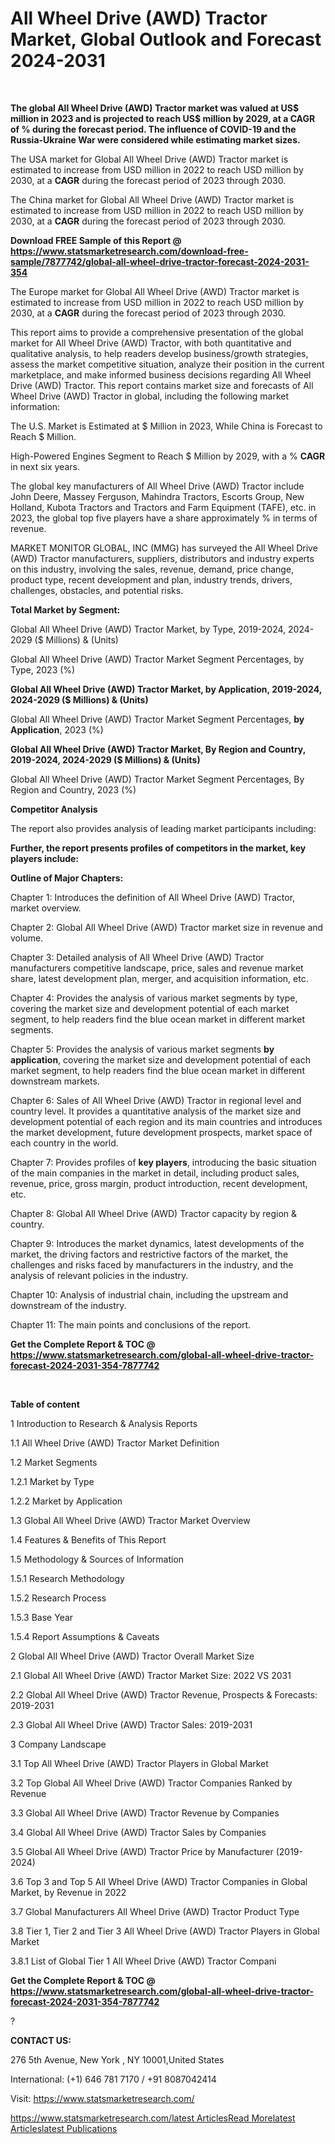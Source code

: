 <h1>All Wheel Drive (AWD) Tractor Market, Global Outlook and Forecast 2024-2031</h1><br/><p><strong>The global All Wheel Drive (AWD) Tractor market was valued at US$ million in 2023 and is projected to reach US$ million by 2029, at a <strong>CAGR</strong> of % during the forecast period. The influence of COVID-19 and the Russia-Ukraine War were considered while estimating market sizes.</strong></p>
 
 
 
 <p>The USA market for Global All Wheel Drive (AWD) Tractor market is estimated to increase from USD million in 2022 to reach USD million by 2030, at a <strong>CAGR</strong> during the forecast period of 2023 through 2030.</p>
 
 
 
 <p>The China market for Global All Wheel Drive (AWD) Tractor market is estimated to increase from USD million in 2022 to reach USD million by 2030, at a <strong>CAGR</strong> during the forecast period of 2023 through 2030.</p>
 
 
 
 <p><strong>Download FREE Sample of this Report @ <a href="https://www.statsmarketresearch.com/download-free-sample/7877742/global-all-wheel-drive-tractor-forecast-2024-2031-354">https://www.statsmarketresearch.com/download-free-sample/7877742/global-all-wheel-drive-tractor-forecast-2024-2031-354</a></strong></p>
 
 
 
 <p>The Europe market for Global All Wheel Drive (AWD) Tractor market is estimated to increase from USD million in 2022 to reach USD million by 2030, at a <strong>CAGR</strong> during the forecast period of 2023 through 2030.</p>
 
 
 
 <p>This report aims to provide a comprehensive presentation of the global market for All Wheel Drive (AWD) Tractor, with both quantitative and qualitative analysis, to help readers develop business/growth strategies, assess the market competitive situation, analyze their position in the current marketplace, and make informed business decisions regarding All Wheel Drive (AWD) Tractor. This report contains market size and forecasts of All Wheel Drive (AWD) Tractor in global, including the following market information:</p>
 
 
 
 <p>The U.S. Market is Estimated at $ Million in 2023, While China is Forecast to Reach $ Million.</p>
 
 
 
 <p>High-Powered Engines Segment to Reach $ Million by 2029, with a % <strong>CAGR</strong> in next six years.</p>
 
 
 
 <p>The global key manufacturers of All Wheel Drive (AWD) Tractor include John Deere, Massey Ferguson, Mahindra Tractors, Escorts Group, New Holland, Kubota Tractors and Tractors and Farm Equipment (TAFE), etc. in 2023, the global top five players have a share approximately % in terms of revenue.</p>
 
 
 
 <p>MARKET MONITOR GLOBAL, INC (MMG) has surveyed the All Wheel Drive (AWD) Tractor manufacturers, suppliers, distributors and industry experts on this industry, involving the sales, revenue, demand, price change, product type, recent development and plan, industry trends, drivers, challenges, obstacles, and potential risks.</p>
 
 
 
 <p><strong>Total Market by Segment:</strong></p>
 
 
 
 <p>Global All Wheel Drive (AWD) Tractor Market, by Type, 2019-2024, 2024-2029 ($ Millions) & (Units)</p>
 
 
 
 <p>Global All Wheel Drive (AWD) Tractor Market Segment Percentages, by Type, 2023 (%)</p>
 
 
 
 <p><strong>Global All Wheel Drive (AWD) Tractor Market, <strong>by Application</strong>, 2019-2024, 2024-2029 ($ Millions) & (Units)</strong></p>
 
 
 
 <p>Global All Wheel Drive (AWD) Tractor Market Segment Percentages, <strong>by Application</strong>, 2023 (%)</p>
 
 
 
 <p><strong>Global All Wheel Drive (AWD) Tractor Market, By Region and Country, 2019-2024, 2024-2029 ($ Millions) & (Units)</strong></p>
 
 
 
 <p>Global All Wheel Drive (AWD) Tractor Market Segment Percentages, By Region and Country, 2023 (%)</p>
 
 
 
 <p><strong>Competitor Analysis</strong></p>
 
 
 
 <p>The report also provides analysis of leading market participants including:</p>
 
 
 
 <p><strong>Further, the report presents profiles of competitors in the market, <strong>key players</strong> include:</strong></p>
 
 
 
 <p><strong>Outline of Major Chapters:</strong></p>
 
 
 
 <p>Chapter 1: Introduces the definition of All Wheel Drive (AWD) Tractor, market overview.</p>
 
 
 
 <p>Chapter 2: Global All Wheel Drive (AWD) Tractor market size in revenue and volume.</p>
 
 
 
 <p>Chapter 3: Detailed analysis of All Wheel Drive (AWD) Tractor manufacturers competitive landscape, price, sales and revenue market share, latest development plan, merger, and acquisition information, etc.</p>
 
 
 
 <p>Chapter 4: Provides the analysis of various market segments by type, covering the market size and development potential of each market segment, to help readers find the blue ocean market in different market segments.</p>
 
 
 
 <p>Chapter 5: Provides the analysis of various market segments <strong>by application</strong>, covering the market size and development potential of each market segment, to help readers find the blue ocean market in different downstream markets.</p>
 
 
 
 <p>Chapter 6: Sales of All Wheel Drive (AWD) Tractor in regional level and country level. It provides a quantitative analysis of the market size and development potential of each region and its main countries and introduces the market development, future development prospects, market space of each country in the world.</p>
 
 
 
 <p>Chapter 7: Provides profiles of <strong>key players</strong>, introducing the basic situation of the main companies in the market in detail, including product sales, revenue, price, gross margin, product introduction, recent development, etc.</p>
 
 
 
 <p>Chapter 8: Global All Wheel Drive (AWD) Tractor capacity by region & country.</p>
 
 
 
 <p>Chapter 9: Introduces the market dynamics, latest developments of the market, the driving factors and restrictive factors of the market, the challenges and risks faced by manufacturers in the industry, and the analysis of relevant policies in the industry.</p>
 
 
 
 <p>Chapter 10: Analysis of industrial chain, including the upstream and downstream of the industry.</p>
 
 
 
 <p>Chapter 11: The main points and conclusions of the report.</p>
 
 
 
 <div><b>Get the Complete Report & TOC @ <a href="https://www.statsmarketresearch.com/global-all-wheel-drive-tractor-forecast-2024-2031-354-7877742">https://www.statsmarketresearch.com/global-all-wheel-drive-tractor-forecast-2024-2031-354-7877742</a></b></div>
 
 
 
 <p><br />
 
 <b>Table of content</b></p>
 
 
 
 <p>1 Introduction to Research & Analysis Reports<br />
 
 1.1 All Wheel Drive (AWD) Tractor Market Definition<br />
 
 1.2 Market Segments<br />
 
 1.2.1 Market by Type<br />
 
 1.2.2 Market by Application<br />
 
 1.3 Global All Wheel Drive (AWD) Tractor Market Overview<br />
 
 1.4 Features & Benefits of This Report<br />
 
 1.5 Methodology & Sources of Information<br />
 
 1.5.1 Research Methodology<br />
 
 1.5.2 Research Process<br />
 
 1.5.3 Base Year<br />
 
 1.5.4 Report Assumptions & Caveats<br />
 
 2 Global All Wheel Drive (AWD) Tractor Overall Market Size<br />
 
 2.1 Global All Wheel Drive (AWD) Tractor Market Size: 2022 VS 2031<br />
 
 2.2 Global All Wheel Drive (AWD) Tractor Revenue, Prospects & Forecasts: 2019-2031<br />
 
 2.3 Global All Wheel Drive (AWD) Tractor Sales: 2019-2031<br />
 
 3 Company Landscape<br />
 
 3.1 Top All Wheel Drive (AWD) Tractor Players in Global Market<br />
 
 3.2 Top Global All Wheel Drive (AWD) Tractor Companies Ranked by Revenue<br />
 
 3.3 Global All Wheel Drive (AWD) Tractor Revenue by Companies<br />
 
 3.4 Global All Wheel Drive (AWD) Tractor Sales by Companies<br />
 
 3.5 Global All Wheel Drive (AWD) Tractor Price by Manufacturer (2019-2024)<br />
 
 3.6 Top 3 and Top 5 All Wheel Drive (AWD) Tractor Companies in Global Market, by Revenue in 2022<br />
 
 3.7 Global Manufacturers All Wheel Drive (AWD) Tractor Product Type<br />
 
 3.8 Tier 1, Tier 2 and Tier 3 All Wheel Drive (AWD) Tractor Players in Global Market<br />
 
 3.8.1 List of Global Tier 1 All Wheel Drive (AWD) Tractor Compani</p>
 
 
 
 <div><b>Get the Complete Report & TOC @ <a href="https://www.statsmarketresearch.com/global-all-wheel-drive-tractor-forecast-2024-2031-354-7877742">https://www.statsmarketresearch.com/global-all-wheel-drive-tractor-forecast-2024-2031-354-7877742</a></b></div>
 
 
 
 <p>? </p>
 
 
 
 <p><b>CONTACT US:</b><br />
 
 276 5th Avenue, New York , NY 10001,United States<br />
 
 International: (+1) 646 781 7170 / +91 8087042414<br />
 
 Visit: <a href="https://www.statsmarketresearch.com/">https://www.statsmarketresearch.com/</a><br />
 
 <a href="https://gyeongbokgung.com">https://www.statsmarketresearch.com/</a><a href="https://hallyeomaritime.com">latest Articles</a><a href="https://jingwansa.com">Read More</a><a href="https://nguoiviet.jp/">latest Articles</a><a href="https://www.intelmarketresearch.com/">latest Publications</a></p>